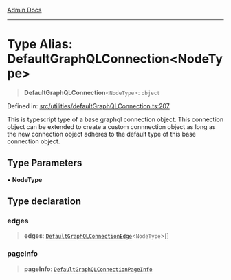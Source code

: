 [Admin Docs](/)

***

# Type Alias: DefaultGraphQLConnection\<NodeType\>

> **DefaultGraphQLConnection**\<`NodeType`\>: `object`

Defined in: [src/utilities/defaultGraphQLConnection.ts:207](https://github.com/PratapRathi/talawa-api/blob/8547a42c99c7a44be459745d0018a2deccfb1f66/src/utilities/defaultGraphQLConnection.ts#L207)

This is typescript type of a base graphql connection object. This connection object can be extended to create a custom connnection object as long as the new connection object adheres to the default type of this base connection object.

## Type Parameters

• **NodeType**

## Type declaration

### edges

> **edges**: [`DefaultGraphQLConnectionEdge`](DefaultGraphQLConnectionEdge.md)\<`NodeType`\>[]

### pageInfo

> **pageInfo**: [`DefaultGraphQLConnectionPageInfo`](DefaultGraphQLConnectionPageInfo.md)

